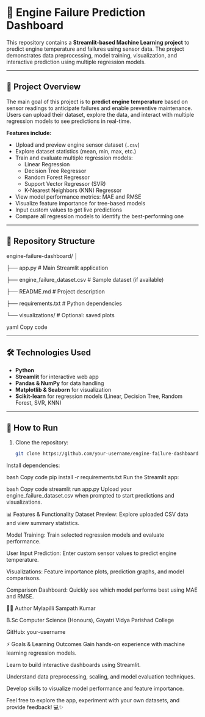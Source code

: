 # 🚗 Engine Failure Prediction Dashboard

This repository contains a **Streamlit-based Machine Learning project** to predict engine temperature and failures using sensor data. The project demonstrates data preprocessing, model training, visualization, and interactive prediction using multiple regression models.

---

## 📌 Project Overview

The main goal of this project is to **predict engine temperature** based on sensor readings to anticipate failures and enable preventive maintenance. Users can upload their dataset, explore the data, and interact with multiple regression models to see predictions in real-time.

**Features include:**
- Upload and preview engine sensor dataset (`.csv`)  
- Explore dataset statistics (mean, min, max, etc.)  
- Train and evaluate multiple regression models:
  - Linear Regression  
  - Decision Tree Regressor  
  - Random Forest Regressor  
  - Support Vector Regressor (SVR)  
  - K-Nearest Neighbors (KNN) Regressor  
- View model performance metrics: MAE and RMSE  
- Visualize feature importance for tree-based models  
- Input custom values to get live predictions  
- Compare all regression models to identify the best-performing one  

---

## 📁 Repository Structure
engine-failure-dashboard/
│

├── app.py # Main Streamlit application

├── engine_failure_dataset.csv # Sample dataset (if available)

├── README.md # Project description

├── requirements.txt # Python dependencies

└── visualizations/ # Optional: saved plots

yaml
Copy code

---

## 🛠️ Technologies Used
- **Python**  
- **Streamlit** for interactive web app  
- **Pandas & NumPy** for data handling  
- **Matplotlib & Seaborn** for visualization  
- **Scikit-learn** for regression models (Linear, Decision Tree, Random Forest, SVR, KNN)  

---

## 🚀 How to Run

1. Clone the repository:
   ```bash
   git clone https://github.com/your-username/engine-failure-dashboard.git
Install dependencies:

bash
Copy code
pip install -r requirements.txt
Run the Streamlit app:

bash
Copy code
streamlit run app.py
Upload your engine_failure_dataset.csv when prompted to start predictions and visualizations.

📊 Features & Functionality
Dataset Preview: Explore uploaded CSV data and view summary statistics.

Model Training: Train selected regression models and evaluate performance.

User Input Prediction: Enter custom sensor values to predict engine temperature.

Visualizations: Feature importance plots, prediction graphs, and model comparisons.

Comparison Dashboard: Quickly see which model performs best using MAE and RMSE.

👨‍💻 Author
Mylapilli Sampath Kumar

B.Sc Computer Science (Honours), Gayatri Vidya Parishad College

GitHub: your-username

⚡ Goals & Learning Outcomes
Gain hands-on experience with machine learning regression models.

Learn to build interactive dashboards using Streamlit.

Understand data preprocessing, scaling, and model evaluation techniques.

Develop skills to visualize model performance and feature importance.

Feel free to explore the app, experiment with your own datasets, and provide feedback! 💻✨
